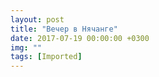 ```yaml
---
layout: post
title: "Вечер в Нячанге"
date: 2017-07-19 00:00:00 +0300
img: ""
tags: [Imported]
---
```


